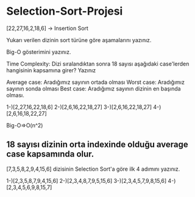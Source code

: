 # Selection-Sort-Projesi


[22,27,16,2,18,6] -> Insertion Sort

Yukarı verilen dizinin sort türüne göre aşamalarını yazınız.

Big-O gösterimini yazınız.

Time Complexity: Dizi sıralandıktan sonra 18 sayısı aşağıdaki case'lerden hangisinin kapsamına girer? Yazınız

Average case: Aradığımız sayının ortada olması
Worst case: Aradığımız sayının sonda olması
Best case: Aradığımız sayının dizinin en başında olması.


1-)[2,27,16,22,18,6]
2-)[2,6,16,22,18,27]
3-)[2,6,16,22,18,27]
4-)[2,6,16,18,22,27]

Big-O=>O(n^2)

18 sayısı dizinin orta indexinde olduğu average case kapsamında olur.
-----------------------------------------------------------------------

[7,3,5,8,2,9,4,15,6] dizisinin Selection Sort'a göre ilk 4 adımını yazınız.

1-)[2,3,5,8,7,9,4,15,6]
2-)[2,3,4,8,7,9,5,15,6]
3-)[2,3,4,5,7,9,8,15,6]
4-)[2,3,4,5,6,9,8,15,7]
